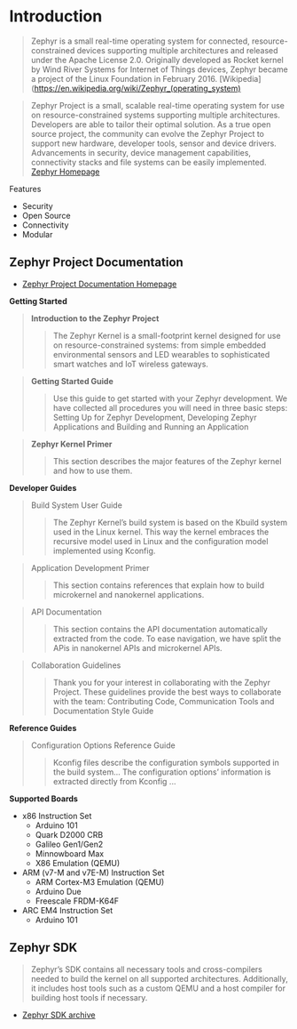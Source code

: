 # Introduction

> Zephyr is a small real-time operating system for connected, resource-constrained devices supporting multiple architectures and released under the Apache License 2.0. Originally developed as Rocket kernel by Wind River Systems for Internet of Things devices, Zephyr became a project of the Linux Foundation in February 2016. [Wikipedia](https://en.wikipedia.org/wiki/Zephyr_(operating_system)

> Zephyr Project is a small, scalable real-time operating system for use on resource-constrained systems supporting multiple architectures.  Developers are able to tailor their optimal solution. As a true open source project, the community can evolve the Zephyr Project to support new hardware, developer tools, sensor and device drivers.  Advancements in security, device management capabilities, connectivity stacks and file systems can be easily implemented. [Zephyr Homepage](https://www.zephyrproject.org/)

Features

- Security
- Open Source
- Connectivity
- Modular

## Zephyr Project Documentation

- [Zephyr Project Documentation Homepage](https://www.zephyrproject.org/doc/index.html)

__Getting Started__

> __Introduction to the Zephyr Project__
> > The Zephyr Kernel is a small-footprint kernel designed for use on resource-constrained systems: from simple embedded environmental sensors and LED wearables to sophisticated smart watches and IoT wireless gateways.

> __Getting Started Guide__ 
> > Use this guide to get started with your Zephyr development. We have collected all procedures you will need in three basic steps: Setting Up for Zephyr Development, Developing Zephyr Applications and Building and Running an Application

> __Zephyr Kernel Primer__ 
> > This section describes the major features of the Zephyr kernel and how to use them.

__Developer Guides__

> Build System User Guide
> > The Zephyr Kernel’s build system is based on the Kbuild system used in the Linux kernel. This way the kernel embraces the recursive model used in Linux and the configuration model implemented using Kconfig.

> Application Development Primer
> > This section contains references that explain how to build microkernel and nanokernel applications.

> API Documentation
> > This section contains the API documentation automatically extracted from the code. To ease navigation, we have split the APis in nanokernel APIs and microkernel APIs.

> Collaboration Guidelines
> > Thank you for your interest in collaborating with the Zephyr Project. These guidelines provide the best ways to collaborate with the team: Contributing Code, Communication Tools and Documentation Style Guide

__Reference Guides__

> Configuration Options Reference Guide
> > Kconfig files describe the configuration symbols supported in the build system... The configuration options’ information is extracted directly from Kconfig ...

__Supported Boards__

- x86 Instruction Set
  - Arduino 101
  - Quark D2000 CRB
  - Galileo Gen1/Gen2
  - Minnowboard Max
  - X86 Emulation (QEMU) 
- ARM (v7-M and v7E-M) Instruction Set
  - ARM Cortex-M3 Emulation (QEMU)
  - Arduino Due
  - Freescale FRDM-K64F
- ARC EM4 Instruction Set
  - Arduino 101 

## Zephyr SDK

> Zephyr’s SDK contains all necessary tools and cross-compilers needed to build the kernel on all supported architectures. Additionally, it includes host tools such as a custom QEMU and a host compiler for building host tools if necessary.

- [Zephyr SDK archive](https://nexus.zephyrproject.org/content/repositories/releases/org/zephyrproject/zephyr-sdk/)

